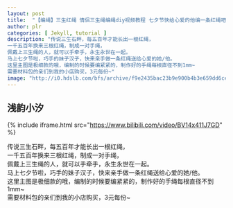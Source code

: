 ```yaml
---
layout: post
title:  "【编绳】三生红绳 情侣三生绳编绳diy视频教程 七夕节快给心爱的他编一条红绳吧"
author: plr
categories: [ Jekyll, tutorial ]
description: "传说三生石畔，每五百年才能长出一根红绳，
一千五百年换来三根红绳，制成一对手绳，
佩戴上三生绳的人，就可以手牵手，永生永世在一起。
马上七夕节啦，巧手的妹子汉子，快来亲手做一条红绳送给心爱的她/他。
这里主图是极细款的哦，编制的时候要编紧紧的，制作好的手绳每根直径不到1mm~
需要材料包的亲们到我的小店购买，3元每份~"
image: "http://i0.hdslb.com/bfs/archive/f9e2435bac23b9e900b4b3e659dd6ce4582aecf7.jpg"
---
```

## 浅韵小汐

{% include iframe.html src="https://www.bilibili.com/video/BV14x411J7GD" %}

传说三生石畔，每五百年才能长出一根红绳，<br>一千五百年换来三根红绳，制成一对手绳，<br>佩戴上三生绳的人，就可以手牵手，永生永世在一起。<br>马上七夕节啦，巧手的妹子汉子，快来亲手做一条红绳送给心爱的她/他。<br>这里主图是极细款的哦，编制的时候要编紧紧的，制作好的手绳每根直径不到1mm~<br>需要材料包的亲们到我的小店购买，3元每份~

